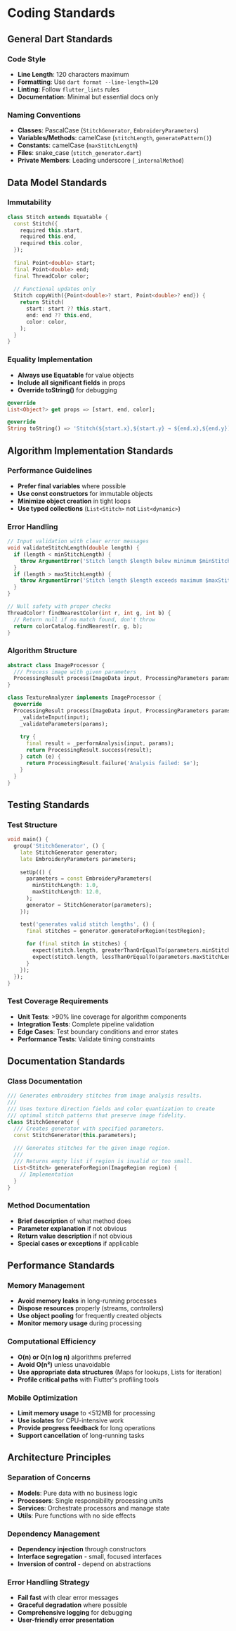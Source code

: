 # Coding Standards

## General Dart Standards

### Code Style
- **Line Length**: 120 characters maximum
- **Formatting**: Use `dart format --line-length=120`  
- **Linting**: Follow `flutter_lints` rules
- **Documentation**: Minimal but essential docs only

### Naming Conventions
- **Classes**: PascalCase (`StitchGenerator`, `EmbroideryParameters`)
- **Variables/Methods**: camelCase (`stitchLength`, `generatePattern()`)  
- **Constants**: camelCase (`maxStitchLength`)
- **Files**: snake_case (`stitch_generator.dart`)
- **Private Members**: Leading underscore (`_internalMethod`)

## Data Model Standards

### Immutability
```dart
class Stitch extends Equatable {
  const Stitch({
    required this.start,
    required this.end,
    required this.color,
  });
  
  final Point<double> start;
  final Point<double> end;
  final ThreadColor color;
  
  // Functional updates only
  Stitch copyWith({Point<double>? start, Point<double>? end}) {
    return Stitch(
      start: start ?? this.start,
      end: end ?? this.end,  
      color: color,
    );
  }
}
```

### Equality Implementation
- **Always use Equatable** for value objects
- **Include all significant fields** in props
- **Override toString()** for debugging

```dart
@override
List<Object?> get props => [start, end, color];

@override  
String toString() => 'Stitch(${start.x},${start.y} → ${end.x},${end.y})';
```

## Algorithm Implementation Standards

### Performance Guidelines
- **Prefer final variables** where possible
- **Use const constructors** for immutable objects
- **Minimize object creation** in tight loops
- **Use typed collections** (`List<Stitch>` not `List<dynamic>`)

### Error Handling
```dart
// Input validation with clear error messages
void validateStitchLength(double length) {
  if (length < minStitchLength) {
    throw ArgumentError('Stitch length $length below minimum $minStitchLength');
  }
  if (length > maxStitchLength) {
    throw ArgumentError('Stitch length $length exceeds maximum $maxStitchLength');
  }
}

// Null safety with proper checks
ThreadColor? findNearestColor(int r, int g, int b) {
  // Return null if no match found, don't throw
  return colorCatalog.findNearest(r, g, b);
}
```

### Algorithm Structure
```dart
abstract class ImageProcessor {
  /// Process image with given parameters
  ProcessingResult process(ImageData input, ProcessingParameters params);
}

class TextureAnalyzer implements ImageProcessor {
  @override
  ProcessingResult process(ImageData input, ProcessingParameters params) {
    _validateInput(input);
    _validateParameters(params);
    
    try {
      final result = _performAnalysis(input, params);
      return ProcessingResult.success(result);
    } catch (e) {
      return ProcessingResult.failure('Analysis failed: $e');
    }
  }
}
```

## Testing Standards

### Test Structure
```dart
void main() {
  group('StitchGenerator', () {
    late StitchGenerator generator;
    late EmbroideryParameters parameters;
    
    setUp(() {
      parameters = const EmbroideryParameters(
        minStitchLength: 1.0,
        maxStitchLength: 12.0,
      );
      generator = StitchGenerator(parameters);
    });

    test('generates valid stitch lengths', () {
      final stitches = generator.generateForRegion(testRegion);
      
      for (final stitch in stitches) {
        expect(stitch.length, greaterThanOrEqualTo(parameters.minStitchLength));
        expect(stitch.length, lessThanOrEqualTo(parameters.maxStitchLength));
      }
    });
  });
}
```

### Test Coverage Requirements
- **Unit Tests**: >90% line coverage for algorithm components
- **Integration Tests**: Complete pipeline validation
- **Edge Cases**: Test boundary conditions and error states
- **Performance Tests**: Validate timing constraints

## Documentation Standards

### Class Documentation
```dart
/// Generates embroidery stitches from image analysis results.
/// 
/// Uses texture direction fields and color quantization to create
/// optimal stitch patterns that preserve image fidelity.
class StitchGenerator {
  /// Creates generator with specified parameters.
  const StitchGenerator(this.parameters);
  
  /// Generates stitches for the given image region.
  /// 
  /// Returns empty list if region is invalid or too small.
  List<Stitch> generateForRegion(ImageRegion region) {
    // Implementation
  }
}
```

### Method Documentation
- **Brief description** of what method does
- **Parameter explanation** if not obvious
- **Return value description** if not obvious  
- **Special cases or exceptions** if applicable

## Performance Standards

### Memory Management
- **Avoid memory leaks** in long-running processes
- **Dispose resources** properly (streams, controllers)
- **Use object pooling** for frequently created objects
- **Monitor memory usage** during processing

### Computational Efficiency  
- **O(n) or O(n log n)** algorithms preferred
- **Avoid O(n²)** unless unavoidable
- **Use appropriate data structures** (Maps for lookups, Lists for iteration)
- **Profile critical paths** with Flutter's profiling tools

### Mobile Optimization
- **Limit memory usage** to <512MB for processing
- **Use isolates** for CPU-intensive work
- **Provide progress feedback** for long operations
- **Support cancellation** of long-running tasks

## Architecture Principles

### Separation of Concerns
- **Models**: Pure data with no business logic
- **Processors**: Single responsibility processing units  
- **Services**: Orchestrate processors and manage state
- **Utils**: Pure functions with no side effects

### Dependency Management
- **Dependency injection** through constructors
- **Interface segregation** - small, focused interfaces
- **Inversion of control** - depend on abstractions

### Error Handling Strategy
- **Fail fast** with clear error messages
- **Graceful degradation** where possible
- **Comprehensive logging** for debugging
- **User-friendly error presentation**
